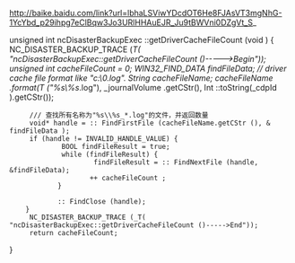 http://baike.baidu.com/link?url=lbhaLSViwYDcdOT6He8FJAsVT3mgNhG-1YcYbd_p29ihpg7eClBqw3Jo3URlHHAuEJR_Ju9tBWVni0DZgVt_S_


unsigned int
ncDisasterBackupExec ::getDriverCacheFileCount (void )
{
         NC_DISASTER_BACKUP_TRACE (_T( "ncDisasterBackupExec::getDriverCacheFileCount ()----->Begin"));
         unsigned int cacheFileCount = 0;
         WIN32_FIND_DATA findFileData;
         // driver cache file format like "c:\\0_*.log".
         String cacheFileName;
         cacheFileName .format(_T ("%s\\%s_*.log"), _journalVolume .getCStr(), Int ::toString(_cdpId ).getCStr());
        
         /// 查找所有名称为"%s\\%s_*.log"的文件，并返回数量
         void* handle = :: FindFirstFile (cacheFileName.getCStr (), & findFileData );
         if (handle != INVALID_HANDLE_VALUE) {
                 BOOL findFileResult = true;
                 while (findFileResult) {
                         findFileResult = :: FindNextFile (handle, &findFileData);
                        ++ cacheFileCount ;
                }

                :: FindClose (handle);
        }
         NC_DISASTER_BACKUP_TRACE (_T( "ncDisasterBackupExec::getDriverCacheFileCount ()----->End"));
         return cacheFileCount;
}


